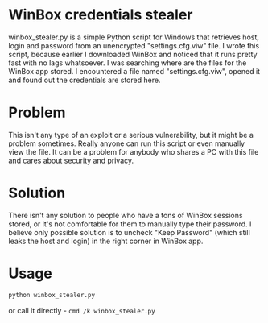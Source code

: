 # WinBox credentials stealer
winbox_stealer.py is a simple Python script for Windows that retrieves host, login and password from an unencrypted "settings.cfg.viw" file.
I wrote this script, because earlier I downloaded WinBox and noticed that it runs pretty fast with no lags whatsoever. I was searching where are the files for the WinBox app stored. I encountered a file named "settings.cfg.viw", opened it and found out the credentials are stored here.

# Problem
This isn't any type of an exploit or a serious vulnerability, but it might be a problem sometimes. Really anyone can run this script or even manually view the file. It can be a problem for anybody who shares a PC with this file and cares about security and privacy. 

# Solution
There isn't any solution to people who have a tons of WinBox sessions stored, or it's not comfortable for them to manually type their password. I believe only possible solution is to uncheck "Keep Password" (which still leaks the host and login) in the right corner in WinBox app.

# Usage
```python 
python winbox_stealer.py 
```
or call it directly - ```cmd /k winbox_stealer.py```
